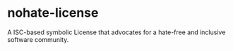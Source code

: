 # nohate-license
A ISC-based symbolic License that advocates for a hate-free and inclusive software community.

